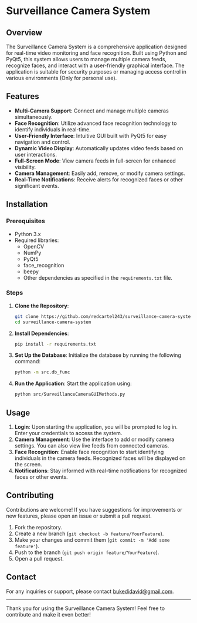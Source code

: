 # Surveillance Camera System

## Overview

The Surveillance Camera System is a comprehensive application designed for real-time video monitoring and face recognition. Built using Python and PyQt5, this system allows users to manage multiple camera feeds, recognize faces, and interact with a user-friendly graphical interface. The application is suitable for security purposes or managing access control in various environments (Only for personal use).

## Features

- **Multi-Camera Support**: Connect and manage multiple cameras simultaneously.
- **Face Recognition**: Utilize advanced face recognition technology to identify individuals in real-time.
- **User-Friendly Interface**: Intuitive GUI built with PyQt5 for easy navigation and control.
- **Dynamic Video Display**: Automatically updates video feeds based on user interactions.
- **Full-Screen Mode**: View camera feeds in full-screen for enhanced visibility.
- **Camera Management**: Easily add, remove, or modify camera settings.
- **Real-Time Notifications**: Receive alerts for recognized faces or other significant events.

## Installation

### Prerequisites

- Python 3.x
- Required libraries:
  - OpenCV
  - NumPy
  - PyQt5
  - face_recognition
  - beepy
  - Other dependencies as specified in the `requirements.txt` file.

### Steps

1. **Clone the Repository**:
   ```bash
   git clone https://github.com/redcartel243/surveillance-camera-system.git
   cd surveillance-camera-system
   ```

2. **Install Dependencies**:
   ```bash
   pip install -r requirements.txt
   ```

3. **Set Up the Database**:
   Initialize the database by running the following command:
   ```bash
   python -m src.db_func
   ```

4. **Run the Application**:
   Start the application using:
   ```bash
   python src/SurveillanceCameraGUIMethods.py
   ```

## Usage

1. **Login**: Upon starting the application, you will be prompted to log in. Enter your credentials to access the system.
2. **Camera Management**: Use the interface to add or modify camera settings. You can also view live feeds from connected cameras.
3. **Face Recognition**: Enable face recognition to start identifying individuals in the camera feeds. Recognized faces will be displayed on the screen.
4. **Notifications**: Stay informed with real-time notifications for recognized faces or other events.

## Contributing

Contributions are welcome! If you have suggestions for improvements or new features, please open an issue or submit a pull request.

1. Fork the repository.
2. Create a new branch (`git checkout -b feature/YourFeature`).
3. Make your changes and commit them (`git commit -m 'Add some feature'`).
4. Push to the branch (`git push origin feature/YourFeature`).
5. Open a pull request.


## Contact

For any inquiries or support, please contact [bukedidavid@gmail.com](mailto:bukedidavid@gmail.com).

---

Thank you for using the Surveillance Camera System! Feel free to contribute and make it even better!